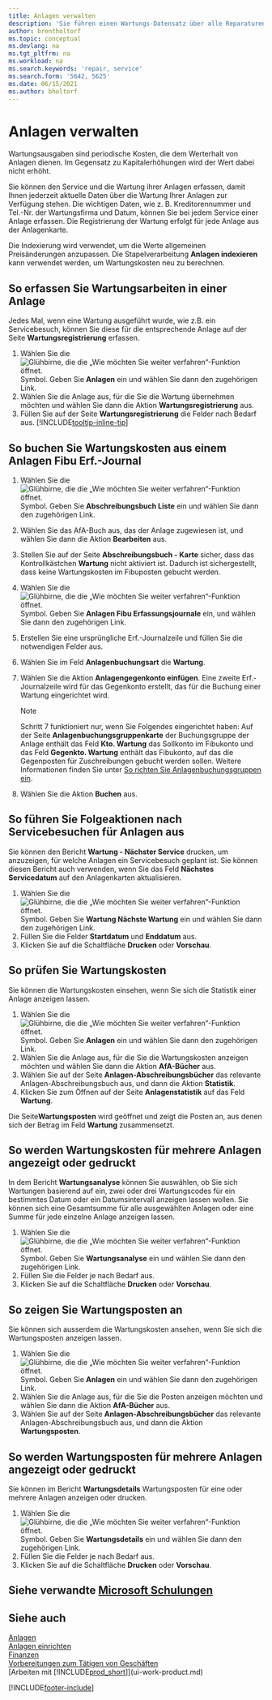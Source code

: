 ```yaml
---
title: Anlagen verwalten
description: 'Sie führen einen Wartungs-Datensatz über alle Reparaturen und Wartungen an einer Anlage, um den Wert dieser Anlage zu erhalten.'
author: brentholtorf
ms.topic: conceptual
ms.devlang: na
ms.tgt_pltfrm: na
ms.workload: na
ms.search.keywords: 'repair, service'
ms.search.form: '5642, 5625'
ms.date: 06/15/2021
ms.author: bholtorf
---
```

# Anlagen verwalten

Wartungsausgaben sind periodische Kosten, die dem Werterhalt von Anlagen dienen. Im Gegensatz zu Kapitalerhöhungen wird der Wert dabei nicht erhöht.

Sie können den Service und die Wartung ihrer Anlagen erfassen, damit Ihnen jederzeit aktuelle Daten über die Wartung Ihrer Anlagen zur Verfügung stehen. Die wichtigen Daten, wie z. B. Kreditorennummer und Tel.-Nr. der Wartungsfirma und Datum, können Sie bei jedem Service einer Anlage erfassen. Die Registrierung der Wartung erfolgt für jede Anlage aus der Anlagenkarte.

Die Indexierung wird verwendet, um die Werte allgemeinen Preisänderungen anzupassen. Die Stapelverarbeitung **Anlagen indexieren** kann verwendet werden, um Wartungskosten neu zu berechnen.

## So erfassen Sie Wartungsarbeiten in einer Anlage

Jedes Mal, wenn eine Wartung ausgeführt wurde, wie z.B. ein Servicebesuch, können Sie diese für die entsprechende Anlage auf der Seite **Wartungsregistrierung** erfassen.  

1. Wählen Sie die ![Glühbirne, die die „Wie möchten Sie weiter verfahren“-Funktion öffnet.](media/ui-search/search_small.png "Tell me-Funktion") Symbol. Geben Sie **Anlagen** ein und wählen Sie dann den zugehörigen Link.  
2. Wählen Sie die Anlage aus, für die Sie die Wartung übernehmen möchten und wählen Sie dann die Aktion **Wartungsregistrierung** aus.
3. Füllen Sie auf der Seite **Wartungsregistrierung** die Felder nach Bedarf aus. [!INCLUDE[tooltip-inline-tip](includes/tooltip-inline-tip_md.md)]  

## So buchen Sie Wartungskosten aus einem Anlagen Fibu Erf.-Journal

1. Wählen Sie die ![Glühbirne, die die „Wie möchten Sie weiter verfahren“-Funktion öffnet.](media/ui-search/search_small.png "Tell me-Funktion") Symbol. Geben Sie **Abschreibungsbuch Liste** ein und wählen Sie dann den zugehörigen Link.  
2. Wählen Sie das AfA-Buch aus, das der Anlage zugewiesen ist, und wählen Sie dann die Aktion **Bearbeiten** aus.
3. Stellen Sie auf der Seite **Abschreibungsbuch - Karte** sicher, dass das Kontrollkästchen **Wartung** nicht aktiviert ist. Dadurch ist sichergestellt, dass keine Wartungskosten im Fibuposten gebucht werden.
4. Wählen Sie die ![Glühbirne, die die „Wie möchten Sie weiter verfahren“-Funktion öffnet.](media/ui-search/search_small.png "Tell me-Funktion") Symbol. Geben Sie **Anlagen Fibu Erfassungsjournale** ein, und wählen Sie dann den zugehörigen Link.  
5. Erstellen Sie eine ursprüngliche Erf.-Journalzeile und füllen Sie die notwendigen Felder aus.
6. Wählen Sie im Feld **Anlagenbuchungsart** die **Wartung**.
7. Wählen Sie die Aktion **Anlagengegenkonto einfügen**. Eine zweite Erf.-Journalzeile wird für das Gegenkonto erstellt, das für die Buchung einer Wartung eingerichtet wird.

    > [!NOTE]  
    >   Schritt 7 funktioniert nur, wenn Sie Folgendes eingerichtet haben: Auf der Seite **Anlagenbuchungsgruppenkarte** der Buchungsgruppe der Anlage enthält das Feld **Kto. Wartung** das Sollkonto im Fibukonto und das Feld **Gegenkto. Wartung** enthält das Fibukonto, auf das die Gegenposten für Zuschreibungen gebucht werden sollen. Weitere Informationen finden Sie unter [So richten Sie Anlagenbuchungsgruppen ein](fa-how-setup-general.md#to-set-up-fixed-asset-posting-groups).
8. Wählen Sie die Aktion **Buchen** aus.

## So führen Sie Folgeaktionen nach Servicebesuchen für Anlagen aus

Sie können den Bericht **Wartung - Nächster Service** drucken, um anzuzeigen, für welche Anlagen ein Servicebesuch geplant ist. Sie können diesen Bericht auch verwenden, wenn Sie das Feld **Nächstes Servicedatum** auf den Anlagenkarten aktualisieren.  

1. Wählen Sie die ![Glühbirne, die die „Wie möchten Sie weiter verfahren“-Funktion öffnet.](media/ui-search/search_small.png "Tell Me-Funktion") Symbol. Geben Sie **Wartung Nächste Wartung** ein und wählen Sie dann den zugehörigen Link.  
2. Füllen Sie die Felder **Startdatum** und **Enddatum** aus.  
3. Klicken Sie auf die Schaltfläche **Drucken** oder **Vorschau**.

## So prüfen Sie Wartungskosten

Sie können die Wartungskosten einsehen, wenn Sie sich die Statistik einer Anlage anzeigen lassen.  

1. Wählen Sie die ![Glühbirne, die die „Wie möchten Sie weiter verfahren“-Funktion öffnet.](media/ui-search/search_small.png "Tell Me-Funktion") Symbol. Geben Sie **Anlagen** ein und wählen Sie dann den zugehörigen Link.
2. Wählen Sie die Anlage aus, für die Sie die Wartungskosten anzeigen möchten und wählen Sie dann die Aktion **AfA-Bücher** aus.
3. Wählen Sie auf der Seite **Anlagen-Abschreibungsbücher** das relevante Anlagen-Abschreibungsbuch aus, und dann die Aktion **Statistik**.
4. Klicken Sie zum Öffnen auf der Seite **Anlagenstatistik** auf das Feld **Wartung**.

Die Seite**Wartungsposten** wird geöffnet und zeigt die Posten an, aus denen sich der Betrag im Feld **Wartung** zusammensetzt.

## So werden Wartungskosten für mehrere Anlagen angezeigt oder gedruckt

In dem Bericht **Wartungsanalyse** können Sie auswählen, ob Sie sich Wartungen basierend auf ein, zwei oder drei Wartungscodes für ein bestimmtes Datum oder ein Datumsintervall anzeigen lassen wollen. Sie können sich eine Gesamtsumme für alle ausgewählten Anlagen oder eine Summe für jede einzelne Anlage anzeigen lassen.

1. Wählen Sie die ![Glühbirne, die die „Wie möchten Sie weiter verfahren“-Funktion öffnet.](media/ui-search/search_small.png "Tell Me-Funktion") Symbol. Geben Sie **Wartungsanalyse** ein und wählen Sie dann den zugehörigen Link.
2. Füllen Sie die Felder je nach Bedarf aus.
3. Klicken Sie auf die Schaltfläche **Drucken** oder **Vorschau**.

## So zeigen Sie Wartungsposten an

Sie können sich ausserdem die Wartungskosten ansehen, wenn Sie sich die Wartungsposten anzeigen lassen.  

1. Wählen Sie die ![Glühbirne, die die „Wie möchten Sie weiter verfahren“-Funktion öffnet.](media/ui-search/search_small.png "Tell Me-Funktion") Symbol. Geben Sie **Anlagen** ein und wählen Sie dann den zugehörigen Link.
2. Wählen Sie die Anlage aus, für die Sie die Posten anzeigen möchten und wählen Sie dann die Aktion **AfA-Bücher** aus.
3. Wählen Sie auf der Seite **Anlagen-Abschreibungsbücher** das relevante Anlagen-Abschreibungsbuch aus, und dann die Aktion **Wartungsposten**.

## So werden Wartungsposten für mehrere Anlagen angezeigt oder gedruckt

Sie können im Bericht **Wartungsdetails** Wartungsposten für eine oder mehrere Anlagen anzeigen oder drucken.  

1. Wählen Sie die ![Glühbirne, die die „Wie möchten Sie weiter verfahren“-Funktion öffnet.](media/ui-search/search_small.png "Tell Me-Funktion") Symbol. Geben Sie **Wartungsdetails** ein und wählen Sie dann den zugehörigen Link.
2. Füllen Sie die Felder je nach Bedarf aus.
3. Klicken Sie auf die Schaltfläche **Drucken** oder **Vorschau**.

## Siehe verwandte [Microsoft Schulungen](/training/paths/manage-fixed-assets-maintenance-insurances/)

## Siehe auch 

[Anlagen](fa-manage.md)  
[Anlagen einrichten](fa-setup.md)  
[Finanzen](finance.md)  
[Vorbereitungen zum Tätigen von Geschäften](ui-get-ready-business.md)  
[Arbeiten mit [!INCLUDE[prod_short](includes/prod_short.md)]](ui-work-product.md)


[!INCLUDE[footer-include](includes/footer-banner.md)]
